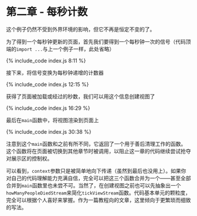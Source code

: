 # 第二章 - 每秒计数

这个例子仍然不受到外界环境的影响，但它不再是恒定不变的了。

<div id="box"></div>

为了得到一个每秒钟更新的页面，首先我们要得到一个每秒钟一次的信号（代码顶端的`import ...`与上一个例子一样，此处省略）

{% include_code index.js 8:11 %}

接下来，将信号变换为每秒钟递增的计数器

{% include_code index.js 12:15 %}

获得了页面被加载或经过的秒数，我们可以用这个信息创建视图了

{% include_code index.js 16:29 %}

最后在`main`函数中，将视图渲染到页面上

{% include_code index.js 30:38 %}

注意到这个`main`函数和之前有所不同，它返回了一个用于善后清理工作的函数。这个函数将在页面被切换到其他章节时被调用，以阻止这一章的代码继续尝试抢夺对展示区的控制权。

可以看到，`context`参数只是被简单地向下传递（虽然到最后也没用上）。如果你对自己的代码理解能力充满自信，完全可以把这三个函数合并为一个——甚至全部合并到`main`函数里也未尝不可。当然了，在创建视图之前也可以先抽象出一个`howManyPeopleDiedStream`来简化`tickViewStream`函数。代码基本单元的颗粒度，完全可以根据个人喜好来掌握。作为一篇教程向的文章，这里倾向于更繁琐而细致的写法。
